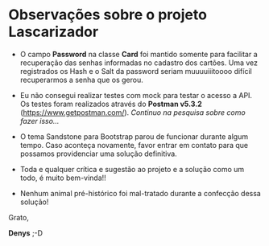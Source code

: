 # Observações sobre o projeto Lascarizador

- O campo **Password** na classe **Card** foi mantido somente para facilitar a recuperação das senhas informadas no cadastro dos cartões.
Uma vez registrados os Hash e o Salt da password seriam muuuuiiitoooo difícil recuperarmos a senha que os gerou.

- Eu não consegui realizar testes com mock para testar o acesso a API. Os testes foram realizados através do **Postman v5.3.2** (https://www.getpostman.com/). _Continuo na pesquisa sobre como fazer isso..._

- O tema Sandstone para Bootstrap parou de funcionar durante algum tempo. Caso aconteça novamente, favor entrar em contato para que possamos providenciar uma solução definitiva.

- Toda e qualquer crítica e sugestão ao projeto e a solução como um todo, é muito bem-vinda!!

- Nenhum animal pré-histórico foi mal-tratado durante a confecção dessa solução!

Grato,

__**Denys**__ ;-D
